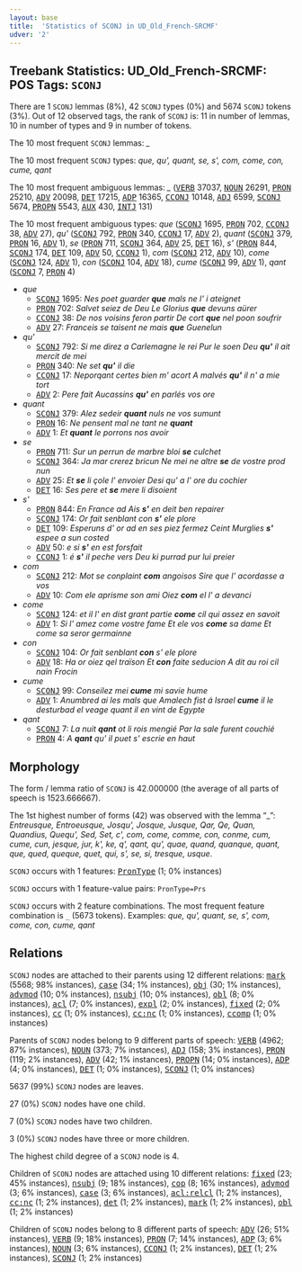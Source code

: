 ```yaml
---
layout: base
title:  'Statistics of SCONJ in UD_Old_French-SRCMF'
udver: '2'
---
```


## Treebank Statistics: UD_Old_French-SRCMF: POS Tags: `SCONJ`

There are 1 `SCONJ` lemmas (8%), 42 `SCONJ` types (0%) and 5674 `SCONJ` tokens (3%).
Out of 12 observed tags, the rank of `SCONJ` is: 11 in number of lemmas, 10 in number of types and 9 in number of tokens.

The 10 most frequent `SCONJ` lemmas: <em>_</em>

The 10 most frequent `SCONJ` types:  <em>que, qu', quant, se, s', com, come, con, cume, qant</em>

The 10 most frequent ambiguous lemmas: <em>_</em> (<tt><a href="fro_srcmf-pos-VERB.html">VERB</a></tt> 37037, <tt><a href="fro_srcmf-pos-NOUN.html">NOUN</a></tt> 26291, <tt><a href="fro_srcmf-pos-PRON.html">PRON</a></tt> 25210, <tt><a href="fro_srcmf-pos-ADV.html">ADV</a></tt> 20098, <tt><a href="fro_srcmf-pos-DET.html">DET</a></tt> 17215, <tt><a href="fro_srcmf-pos-ADP.html">ADP</a></tt> 16365, <tt><a href="fro_srcmf-pos-CCONJ.html">CCONJ</a></tt> 10148, <tt><a href="fro_srcmf-pos-ADJ.html">ADJ</a></tt> 6599, <tt><a href="fro_srcmf-pos-SCONJ.html">SCONJ</a></tt> 5674, <tt><a href="fro_srcmf-pos-PROPN.html">PROPN</a></tt> 5543, <tt><a href="fro_srcmf-pos-AUX.html">AUX</a></tt> 430, <tt><a href="fro_srcmf-pos-INTJ.html">INTJ</a></tt> 131)

The 10 most frequent ambiguous types:  <em>que</em> (<tt><a href="fro_srcmf-pos-SCONJ.html">SCONJ</a></tt> 1695, <tt><a href="fro_srcmf-pos-PRON.html">PRON</a></tt> 702, <tt><a href="fro_srcmf-pos-CCONJ.html">CCONJ</a></tt> 38, <tt><a href="fro_srcmf-pos-ADV.html">ADV</a></tt> 27), <em>qu'</em> (<tt><a href="fro_srcmf-pos-SCONJ.html">SCONJ</a></tt> 792, <tt><a href="fro_srcmf-pos-PRON.html">PRON</a></tt> 340, <tt><a href="fro_srcmf-pos-CCONJ.html">CCONJ</a></tt> 17, <tt><a href="fro_srcmf-pos-ADV.html">ADV</a></tt> 2), <em>quant</em> (<tt><a href="fro_srcmf-pos-SCONJ.html">SCONJ</a></tt> 379, <tt><a href="fro_srcmf-pos-PRON.html">PRON</a></tt> 16, <tt><a href="fro_srcmf-pos-ADV.html">ADV</a></tt> 1), <em>se</em> (<tt><a href="fro_srcmf-pos-PRON.html">PRON</a></tt> 711, <tt><a href="fro_srcmf-pos-SCONJ.html">SCONJ</a></tt> 364, <tt><a href="fro_srcmf-pos-ADV.html">ADV</a></tt> 25, <tt><a href="fro_srcmf-pos-DET.html">DET</a></tt> 16), <em>s'</em> (<tt><a href="fro_srcmf-pos-PRON.html">PRON</a></tt> 844, <tt><a href="fro_srcmf-pos-SCONJ.html">SCONJ</a></tt> 174, <tt><a href="fro_srcmf-pos-DET.html">DET</a></tt> 109, <tt><a href="fro_srcmf-pos-ADV.html">ADV</a></tt> 50, <tt><a href="fro_srcmf-pos-CCONJ.html">CCONJ</a></tt> 1), <em>com</em> (<tt><a href="fro_srcmf-pos-SCONJ.html">SCONJ</a></tt> 212, <tt><a href="fro_srcmf-pos-ADV.html">ADV</a></tt> 10), <em>come</em> (<tt><a href="fro_srcmf-pos-SCONJ.html">SCONJ</a></tt> 124, <tt><a href="fro_srcmf-pos-ADV.html">ADV</a></tt> 1), <em>con</em> (<tt><a href="fro_srcmf-pos-SCONJ.html">SCONJ</a></tt> 104, <tt><a href="fro_srcmf-pos-ADV.html">ADV</a></tt> 18), <em>cume</em> (<tt><a href="fro_srcmf-pos-SCONJ.html">SCONJ</a></tt> 99, <tt><a href="fro_srcmf-pos-ADV.html">ADV</a></tt> 1), <em>qant</em> (<tt><a href="fro_srcmf-pos-SCONJ.html">SCONJ</a></tt> 7, <tt><a href="fro_srcmf-pos-PRON.html">PRON</a></tt> 4)


* <em>que</em>
  * <tt><a href="fro_srcmf-pos-SCONJ.html">SCONJ</a></tt> 1695: <em>Nes poet guarder <b>que</b> mals ne l' i ateignet</em>
  * <tt><a href="fro_srcmf-pos-PRON.html">PRON</a></tt> 702: <em>Salvet seiez de Deu Le Glorius <b>que</b> devuns aürer</em>
  * <tt><a href="fro_srcmf-pos-CCONJ.html">CCONJ</a></tt> 38: <em>De nos voisins feron partir De cort <b>que</b> nel poon soufrir</em>
  * <tt><a href="fro_srcmf-pos-ADV.html">ADV</a></tt> 27: <em>Franceis se taisent ne mais <b>que</b> Guenelun</em>
* <em>qu'</em>
  * <tt><a href="fro_srcmf-pos-SCONJ.html">SCONJ</a></tt> 792: <em>Si me direz a Carlemagne le rei Pur le soen Deu <b>qu'</b> il ait mercit de mei</em>
  * <tt><a href="fro_srcmf-pos-PRON.html">PRON</a></tt> 340: <em>Ne set <b>qu'</b> il die</em>
  * <tt><a href="fro_srcmf-pos-CCONJ.html">CCONJ</a></tt> 17: <em>Neporqant certes bien m' acort A malvés <b>qu'</b> il n' a mie tort</em>
  * <tt><a href="fro_srcmf-pos-ADV.html">ADV</a></tt> 2: <em>Pere fait Aucassins <b>qu'</b> en parlés vos ore</em>
* <em>quant</em>
  * <tt><a href="fro_srcmf-pos-SCONJ.html">SCONJ</a></tt> 379: <em>Alez sedeir <b>quant</b> nuls ne vos sumunt</em>
  * <tt><a href="fro_srcmf-pos-PRON.html">PRON</a></tt> 16: <em>Ne pensent mal ne tant ne <b>quant</b></em>
  * <tt><a href="fro_srcmf-pos-ADV.html">ADV</a></tt> 1: <em>Et <b>quant</b> le porrons nos avoir</em>
* <em>se</em>
  * <tt><a href="fro_srcmf-pos-PRON.html">PRON</a></tt> 711: <em>Sur un perrun de marbre bloi <b>se</b> culchet</em>
  * <tt><a href="fro_srcmf-pos-SCONJ.html">SCONJ</a></tt> 364: <em>Ja mar crerez bricun Ne mei ne altre <b>se</b> de vostre prod nun</em>
  * <tt><a href="fro_srcmf-pos-ADV.html">ADV</a></tt> 25: <em>Et <b>se</b> li çole l' envoier Desi qu' a l' ore du cochier</em>
  * <tt><a href="fro_srcmf-pos-DET.html">DET</a></tt> 16: <em>Ses pere et <b>se</b> mere li disoient</em>
* <em>s'</em>
  * <tt><a href="fro_srcmf-pos-PRON.html">PRON</a></tt> 844: <em>En France ad Ais <b>s'</b> en deit ben repairer</em>
  * <tt><a href="fro_srcmf-pos-SCONJ.html">SCONJ</a></tt> 174: <em>Or fait senblant con <b>s'</b> ele plore</em>
  * <tt><a href="fro_srcmf-pos-DET.html">DET</a></tt> 109: <em>Esperuns d' or ad en ses piez fermez Ceint Murglies <b>s'</b> espee a sun costed</em>
  * <tt><a href="fro_srcmf-pos-ADV.html">ADV</a></tt> 50: <em>e si <b>s'</b> en est forsfait</em>
  * <tt><a href="fro_srcmf-pos-CCONJ.html">CCONJ</a></tt> 1: <em>é <b>s'</b> il peche vers Deu ki purrad pur lui preier</em>
* <em>com</em>
  * <tt><a href="fro_srcmf-pos-SCONJ.html">SCONJ</a></tt> 212: <em>Mot se conplaint <b>com</b> angoisos Sire que l' acordasse a vos</em>
  * <tt><a href="fro_srcmf-pos-ADV.html">ADV</a></tt> 10: <em>Com ele aprisme son ami Oiez <b>com</b> el l' a devanci</em>
* <em>come</em>
  * <tt><a href="fro_srcmf-pos-SCONJ.html">SCONJ</a></tt> 124: <em>et il l' en dist grant partie <b>come</b> cil qui assez en savoit</em>
  * <tt><a href="fro_srcmf-pos-ADV.html">ADV</a></tt> 1: <em>Si l' amez come vostre fame Et ele vos <b>come</b> sa dame Et come sa seror germainne</em>
* <em>con</em>
  * <tt><a href="fro_srcmf-pos-SCONJ.html">SCONJ</a></tt> 104: <em>Or fait senblant <b>con</b> s' ele plore</em>
  * <tt><a href="fro_srcmf-pos-ADV.html">ADV</a></tt> 18: <em>Ha or oiez qel traïson Et <b>con</b> faite seducion A dit au roi cil nain Frocin</em>
* <em>cume</em>
  * <tt><a href="fro_srcmf-pos-SCONJ.html">SCONJ</a></tt> 99: <em>Conseilez mei <b>cume</b> mi savie hume</em>
  * <tt><a href="fro_srcmf-pos-ADV.html">ADV</a></tt> 1: <em>Anumbred ai les mals que Amalech fist á Israel <b>cume</b> il le desturbad el veage quant il en vint de Egypte</em>
* <em>qant</em>
  * <tt><a href="fro_srcmf-pos-SCONJ.html">SCONJ</a></tt> 7: <em>La nuit <b>qant</b> ot li rois mengié Par la sale furent couchié</em>
  * <tt><a href="fro_srcmf-pos-PRON.html">PRON</a></tt> 4: <em>A <b>qant</b> qu' il puet s' escrie en haut</em>

## Morphology

The form / lemma ratio of `SCONJ` is 42.000000 (the average of all parts of speech is 1523.666667).

The 1st highest number of forms (42) was observed with the lemma “_”: <em>Entreusque, Entroeusque, Josqu', Josque, Jusque, Qar, Qe, Quan, Quandius, Quequ', Sed, Set, c', com, come, comme, con, conme, cum, cume, cun, jesque, jur, k', ke, q', qant, qu', quae, quand, quanque, quant, que, qued, queque, quet, qui, s', se, si, tresque, usque</em>.

`SCONJ` occurs with 1 features: <tt><a href="fro_srcmf-feat-PronType.html">PronType</a></tt> (1; 0% instances)

`SCONJ` occurs with 1 feature-value pairs: `PronType=Prs`

`SCONJ` occurs with 2 feature combinations.
The most frequent feature combination is `_` (5673 tokens).
Examples: <em>que, qu', quant, se, s', com, come, con, cume, qant</em>


## Relations

`SCONJ` nodes are attached to their parents using 12 different relations: <tt><a href="fro_srcmf-dep-mark.html">mark</a></tt> (5568; 98% instances), <tt><a href="fro_srcmf-dep-case.html">case</a></tt> (34; 1% instances), <tt><a href="fro_srcmf-dep-obj.html">obj</a></tt> (30; 1% instances), <tt><a href="fro_srcmf-dep-advmod.html">advmod</a></tt> (10; 0% instances), <tt><a href="fro_srcmf-dep-nsubj.html">nsubj</a></tt> (10; 0% instances), <tt><a href="fro_srcmf-dep-obl.html">obl</a></tt> (8; 0% instances), <tt><a href="fro_srcmf-dep-acl.html">acl</a></tt> (7; 0% instances), <tt><a href="fro_srcmf-dep-expl.html">expl</a></tt> (2; 0% instances), <tt><a href="fro_srcmf-dep-fixed.html">fixed</a></tt> (2; 0% instances), <tt><a href="fro_srcmf-dep-cc.html">cc</a></tt> (1; 0% instances), <tt><a href="fro_srcmf-dep-cc-nc.html">cc:nc</a></tt> (1; 0% instances), <tt><a href="fro_srcmf-dep-ccomp.html">ccomp</a></tt> (1; 0% instances)

Parents of `SCONJ` nodes belong to 9 different parts of speech: <tt><a href="fro_srcmf-pos-VERB.html">VERB</a></tt> (4962; 87% instances), <tt><a href="fro_srcmf-pos-NOUN.html">NOUN</a></tt> (373; 7% instances), <tt><a href="fro_srcmf-pos-ADJ.html">ADJ</a></tt> (158; 3% instances), <tt><a href="fro_srcmf-pos-PRON.html">PRON</a></tt> (119; 2% instances), <tt><a href="fro_srcmf-pos-ADV.html">ADV</a></tt> (42; 1% instances), <tt><a href="fro_srcmf-pos-PROPN.html">PROPN</a></tt> (14; 0% instances), <tt><a href="fro_srcmf-pos-ADP.html">ADP</a></tt> (4; 0% instances), <tt><a href="fro_srcmf-pos-DET.html">DET</a></tt> (1; 0% instances), <tt><a href="fro_srcmf-pos-SCONJ.html">SCONJ</a></tt> (1; 0% instances)

5637 (99%) `SCONJ` nodes are leaves.

27 (0%) `SCONJ` nodes have one child.

7 (0%) `SCONJ` nodes have two children.

3 (0%) `SCONJ` nodes have three or more children.

The highest child degree of a `SCONJ` node is 4.

Children of `SCONJ` nodes are attached using 10 different relations: <tt><a href="fro_srcmf-dep-fixed.html">fixed</a></tt> (23; 45% instances), <tt><a href="fro_srcmf-dep-nsubj.html">nsubj</a></tt> (9; 18% instances), <tt><a href="fro_srcmf-dep-cop.html">cop</a></tt> (8; 16% instances), <tt><a href="fro_srcmf-dep-advmod.html">advmod</a></tt> (3; 6% instances), <tt><a href="fro_srcmf-dep-case.html">case</a></tt> (3; 6% instances), <tt><a href="fro_srcmf-dep-acl-relcl.html">acl:relcl</a></tt> (1; 2% instances), <tt><a href="fro_srcmf-dep-cc-nc.html">cc:nc</a></tt> (1; 2% instances), <tt><a href="fro_srcmf-dep-det.html">det</a></tt> (1; 2% instances), <tt><a href="fro_srcmf-dep-mark.html">mark</a></tt> (1; 2% instances), <tt><a href="fro_srcmf-dep-obl.html">obl</a></tt> (1; 2% instances)

Children of `SCONJ` nodes belong to 8 different parts of speech: <tt><a href="fro_srcmf-pos-ADV.html">ADV</a></tt> (26; 51% instances), <tt><a href="fro_srcmf-pos-VERB.html">VERB</a></tt> (9; 18% instances), <tt><a href="fro_srcmf-pos-PRON.html">PRON</a></tt> (7; 14% instances), <tt><a href="fro_srcmf-pos-ADP.html">ADP</a></tt> (3; 6% instances), <tt><a href="fro_srcmf-pos-NOUN.html">NOUN</a></tt> (3; 6% instances), <tt><a href="fro_srcmf-pos-CCONJ.html">CCONJ</a></tt> (1; 2% instances), <tt><a href="fro_srcmf-pos-DET.html">DET</a></tt> (1; 2% instances), <tt><a href="fro_srcmf-pos-SCONJ.html">SCONJ</a></tt> (1; 2% instances)

